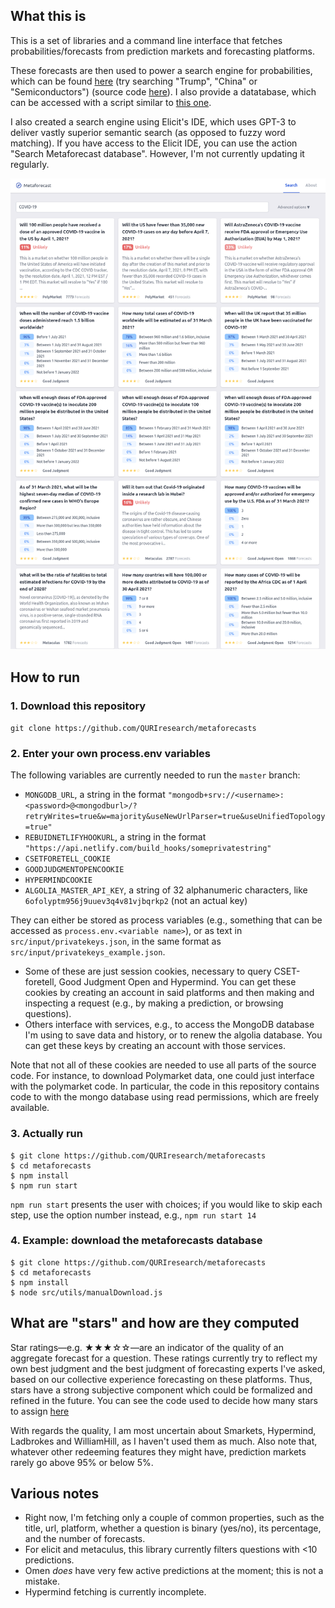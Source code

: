 ## What this is 

This is a set of libraries and a command line interface that fetches probabilities/forecasts from prediction markets and forecasting platforms. 

These forecasts are then used to power a search engine for probabilities, which can be found [here](https://metaforecast.org/) (try searching "Trump", "China" or "Semiconductors") (source code [here](https://github.com/QURIresearch/metaforecast-website-nextjs)). I also provide a datatabase, which can be accessed with a script similar to [this one](https://github.com/QURIresearch/metaforecasts/blob/master/src/utils/manualDownloadFromMongo.js).

I also created a search engine using Elicit's IDE, which uses GPT-3 to deliver vastly superior semantic search (as opposed to fuzzy word matching). If you have access to the Elicit IDE, you can use the action "Search Metaforecast database". However, I'm not currently updating it regularly.

![](./metaforecasts.png)

## How to run

### 1. Download this repository

``git clone https://github.com/QURIresearch/metaforecasts``

### 2. Enter your own process.env variables
The following variables are currently needed to run the `master` branch:
- `MONGODB_URL`, a string in the format `"mongodb+srv://<username>:<password>@<mongodburl>/?retryWrites=true&w=majority&useNewUrlParser=true&useUnifiedTopology=true"`
- `REBUIDNETLIFYHOOKURL`, a string in the format `"https://api.netlify.com/build_hooks/someprivatestring"`
- `CSETFORETELL_COOKIE`
- `GOODJUDGMENTOPENCOOKIE`
- `HYPERMINDCOOKIE`
- `ALGOLIA_MASTER_API_KEY`, a string of 32 alphanumeric characters, like `6ofolyptm956j9uuev3q4v81vjbqrkp2` (not an actual key)

They can either be stored as process variables (e.g., something that can be accessed as `process.env.<variable name>`), or as text in `src/input/privatekeys.json`, in the same format as `src/input/privatekeys_example.json`.  
- Some of these are just session cookies, necessary to query CSET-foretell, Good Judgment Open and Hypermind. You can get these cookies by creating an account in said platforms and then making and inspecting a request (e.g., by making a prediction, or browsing questions).
- Others interface with services, e.g., to access the MongoDB database I'm using to save data and history, or to renew the algolia database. You can get these keys by creating an account with those services.

Note that not all of these cookies are needed to use all parts of the source code. For instance, to download Polymarket data, one could just interface with the polymarket code. In particular, the code in this repository contains code to with the mongo database using read permissions, which are freely available.

### 3. Actually run

```
$ git clone https://github.com/QURIresearch/metaforecasts
$ cd metaforecasts
$ npm install
$ npm run start
```

`npm run start` presents the user with choices; if you would like to skip each step, use the option number instead, e.g., `npm run start 14`

### 4. Example: download the metaforecasts database

```
$ git clone https://github.com/QURIresearch/metaforecasts
$ cd metaforecasts
$ npm install
$ node src/utils/manualDownload.js
```

## What are "stars" and how are they computed

Star ratings—e.g. ★★★☆☆—are an indicator of the quality of an aggregate forecast for a question. These ratings currently try to reflect my own best judgment and the best judgment of forecasting experts I've asked, based on our collective experience forecasting on these platforms. Thus, stars have a strong subjective component which could be formalized and refined in the future. You can see the code used to decide how many stars to assign [here](https://github.com/QURIresearch/metaforecasts/blob/master/src/stars.js)

With regards the quality, I am most uncertain about Smarkets, Hypermind, Ladbrokes and WilliamHill, as I haven't used them as much. Also note that, whatever other redeeming features they might have, prediction markets rarely go above 95% or below 5%.

## Various notes

- Right now, I'm fetching only a couple of common properties, such as the title, url, platform, whether a question is binary (yes/no), its percentage, and the number of forecasts. 
- For elicit and metaculus, this library currently filters questions with <10 predictions.
- Omen *does* have very few active predictions at the moment; this is not a mistake.
- Hypermind fetching is currently incomplete.
